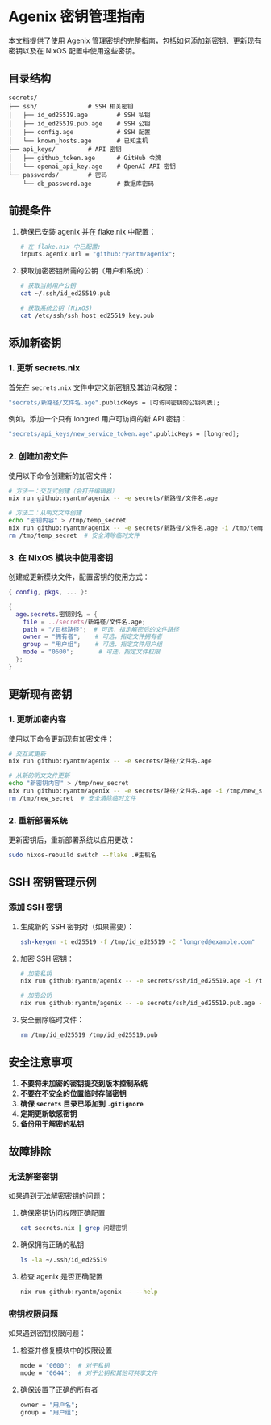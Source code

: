 # Agenix 密钥管理指南

本文档提供了使用 Agenix 管理密钥的完整指南，包括如何添加新密钥、更新现有密钥以及在 NixOS 配置中使用这些密钥。

## 目录结构

```
secrets/
├── ssh/              # SSH 相关密钥
│   ├── id_ed25519.age        # SSH 私钥
│   ├── id_ed25519.pub.age    # SSH 公钥
│   ├── config.age            # SSH 配置
│   └── known_hosts.age       # 已知主机
├── api_keys/         # API 密钥
│   ├── github_token.age      # GitHub 令牌
│   └── openai_api_key.age    # OpenAI API 密钥
└── passwords/        # 密码
    └── db_password.age       # 数据库密码
```

## 前提条件

1. 确保已安装 agenix 并在 flake.nix 中配置：

   ```nix
   # 在 flake.nix 中已配置:
   inputs.agenix.url = "github:ryantm/agenix";
   ```

2. 获取加密密钥所需的公钥（用户和系统）：

   ```bash
   # 获取当前用户公钥
   cat ~/.ssh/id_ed25519.pub
   
   # 获取系统公钥 (NixOS)
   cat /etc/ssh/ssh_host_ed25519_key.pub
   ```

## 添加新密钥

### 1. 更新 secrets.nix

首先在 `secrets.nix` 文件中定义新密钥及其访问权限：

```nix
"secrets/新路径/文件名.age".publicKeys = [可访问密钥的公钥列表];
```

例如，添加一个只有 longred 用户可访问的新 API 密钥：

```nix
"secrets/api_keys/new_service_token.age".publicKeys = [longred];
```

### 2. 创建加密文件

使用以下命令创建新的加密文件：

```bash
# 方法一：交互式创建（会打开编辑器）
nix run github:ryantm/agenix -- -e secrets/新路径/文件名.age

# 方法二：从明文文件创建
echo "密钥内容" > /tmp/temp_secret
nix run github:ryantm/agenix -- -e secrets/新路径/文件名.age -i /tmp/temp_secret
rm /tmp/temp_secret  # 安全清除临时文件
```

### 3. 在 NixOS 模块中使用密钥

创建或更新模块文件，配置密钥的使用方式：

```nix
{ config, pkgs, ... }:

{
  age.secrets.密钥别名 = {
    file = ../secrets/新路径/文件名.age;
    path = "/目标路径";  # 可选，指定解密后的文件路径
    owner = "拥有者";    # 可选，指定文件拥有者
    group = "用户组";    # 可选，指定文件用户组
    mode = "0600";       # 可选，指定文件权限
  };
}
```

## 更新现有密钥

### 1. 更新加密内容

使用以下命令更新现有加密文件：

```bash
# 交互式更新
nix run github:ryantm/agenix -- -e secrets/路径/文件名.age

# 从新的明文文件更新
echo "新密钥内容" > /tmp/new_secret
nix run github:ryantm/agenix -- -e secrets/路径/文件名.age -i /tmp/new_secret
rm /tmp/new_secret  # 安全清除临时文件
```

### 2. 重新部署系统

更新密钥后，重新部署系统以应用更改：

```bash
sudo nixos-rebuild switch --flake .#主机名
```

## SSH 密钥管理示例

### 添加 SSH 密钥

1. 生成新的 SSH 密钥对（如果需要）：

   ```bash
   ssh-keygen -t ed25519 -f /tmp/id_ed25519 -C "longred@example.com"
   ```

2. 加密 SSH 密钥：

   ```bash
   # 加密私钥
   nix run github:ryantm/agenix -- -e secrets/ssh/id_ed25519.age -i /tmp/id_ed25519
   
   # 加密公钥
   nix run github:ryantm/agenix -- -e secrets/ssh/id_ed25519.pub.age -i /tmp/id_ed25519.pub
   ```

3. 安全删除临时文件：

   ```bash
   rm /tmp/id_ed25519 /tmp/id_ed25519.pub
   ```

## 安全注意事项

1. **不要将未加密的密钥提交到版本控制系统**
2. **不要在不安全的位置临时存储密钥**
3. **确保 `secrets` 目录已添加到 `.gitignore`**
4. **定期更新敏感密钥**
5. **备份用于解密的私钥**

## 故障排除

### 无法解密密钥

如果遇到无法解密密钥的问题：

1. 确保密钥访问权限正确配置

   ```bash
   cat secrets.nix | grep 问题密钥
   ```

2. 确保拥有正确的私钥

   ```bash
   ls -la ~/.ssh/id_ed25519
   ```

3. 检查 agenix 是否正确配置

   ```bash
   nix run github:ryantm/agenix -- --help
   ```

### 密钥权限问题

如果遇到密钥权限问题：

1. 检查并修复模块中的权限设置

   ```nix
   mode = "0600";  # 对于私钥
   mode = "0644";  # 对于公钥和其他可共享文件
   ```

2. 确保设置了正确的所有者

   ```nix
   owner = "用户名";
   group = "用户组";
   ```
